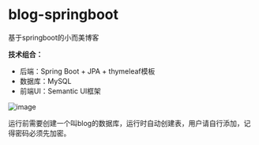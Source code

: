 # blog-springboot
基于springboot的小而美博客

**技术组合：**

*  后端：Spring Boot + JPA + thymeleaf模板
*  数据库：MySQL
*  前端UI：Semantic UI框架

![image](https://github.com/siyiyimiaozhong/blog-springboot/raw/master/blog-springboot/img.jpg)

运行前需要创建一个叫blog的数据库，运行时自动创建表，用户请自行添加，记得密码必须先加密。
